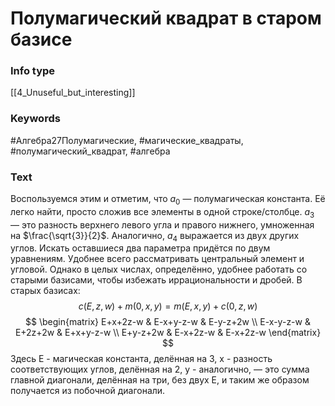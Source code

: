 # Полумагический квадрат в старом базисе
### Info type
[[4_Unuseful_but_interesting]]
### Keywords
#Алгебра27Полумагические, #магические_квадраты, #полумагический_квадрат, #алгебра
### Text
Воспользуемся этим и отметим, что $a_0$ — полумагическая константа. Её легко найти, просто сложив все элементы в одной строке/столбце. $a_3$ — это разность верхнего левого угла и правого нижнего, умноженная на $\frac{\sqrt{3}}{2}$. Аналогично, $a_4$ выражается из двух других углов. Искать оставшиеся два параметра придётся по двум уравнениям. Удобнее всего рассматривать центральный элемент и угловой. Однако в целых числах, определённо, удобнее работать со старыми базисами, чтобы избежать иррациональности и дробей. В старых базисах:
$$c(E, z, w) + m(0, x, y) = m(E, x, y) + c(0, z, w)$$
$$
\begin{matrix}
E+x+2z-w & E-x+y-z-w & E-y-z+2w \\
E-x-y-z-w & E+2z+2w & E+x+y-z-w \\
E+y-z+2w & E-x+2z-w & E-x+2z-w
\end{matrix}
$$
Здесь E - магическая константа, делённая на 3, x - разность соответствующих углов, делённая на 2, y - аналогично, — это сумма главной диагонали, делённая на три, без двух E, и таким же образом получается из побочной диагонали.